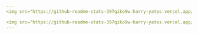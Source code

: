 ```yaml
---
<img src="https://github-readme-stats-397qiko9w-harry-yates.vercel.app/api?username=Harry-Yates&show_icons=true&count_private=true&theme=transparent" width="500" height="auto"/> 

<img src="https://github-readme-stats-397qiko9w-harry-yates.vercel.app/api/top-langs/?username=Harry-Yates&layout=compact/&theme=transparent" width="241" height="auto"/>
---
```

